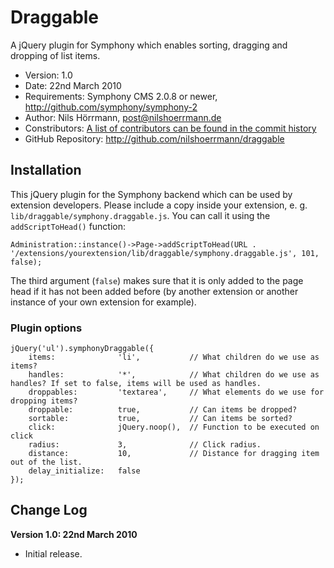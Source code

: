 # Draggable

A jQuery plugin for Symphony which enables sorting, dragging and dropping of list items.

- Version: 1.0
- Date: 22nd March 2010
- Requirements: Symphony CMS 2.0.8 or newer, <http://github.com/symphony/symphony-2>
- Author: Nils Hörrmann, post@nilshoerrmann.de
- Constributors: [A list of contributors can be found in the commit history](http://github.com/nilshoerrmann/subsectionmanager/commits/master)
- GitHub Repository: <http://github.com/nilshoerrmann/draggable>

## Installation

This jQuery plugin for the Symphony backend which can be used by extension developers. Please include a copy inside your extension, e. g. `lib/draggable/symphony.draggable.js`. You can call it using the `addScriptToHead()` function:

	Administration::instance()->Page->addScriptToHead(URL . '/extensions/yourextension/lib/draggable/symphony.draggable.js', 101, false);

The third argument (`false`) makes sure that it is only added to the page head if it has not been added before (by another extension or another instance of your own extension for example).

### Plugin options

	jQuery('ul').symphonyDraggable({
		items:				'li',			// What children do we use as items? 
		handles:			'*',			// What children do we use as handles? If set to false, items will be used as handles.
		droppables:			'textarea',		// What elements do we use for dropping items?
		droppable:			true,			// Can items be dropped?
		sortable:			true,			// Can items be sorted?
		click:				jQuery.noop(),	// Function to be executed on click
		radius:				3,				// Click radius.
		distance:			10,				// Distance for dragging item out of the list.
		delay_initialize:	false
	});


## Change Log

**Version 1.0: 22nd March 2010** 

- Initial release.